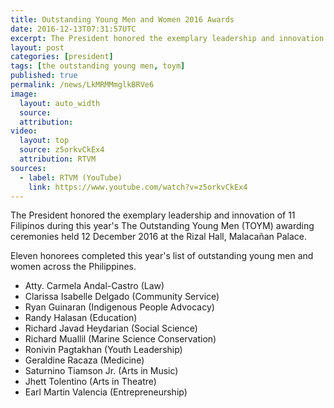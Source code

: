 ```yaml
---
title: Outstanding Young Men and Women 2016 Awards
date: 2016-12-13T07:31:57UTC
excerpt: The President honored the exemplary leadership and innovation of 11 Filipinos during this year's The Outstanding Young Men (TOYM) awarding ceremonies held 12 December 2016 at the Rizal Hall, Malacañan Palace.
layout: post
categories: [president]
tags: [the outstanding young men, toym]
published: true
permalink: /news/LkMRMMmglkBRVe6
image:
  layout: auto_width
  source: 
  attribution: 
video:
  layout: top
  source: z5orkvCkEx4
  attribution: RTVM
sources:
  - label: RTVM (YouTube)
    link: https://www.youtube.com/watch?v=z5orkvCkEx4
---
```


The President honored the exemplary leadership and innovation of 11 Filipinos during this year's The Outstanding Young Men (TOYM) awarding ceremonies held 12 December 2016 at the Rizal Hall, Malacañan Palace.

Eleven honorees completed this year's list of outstanding young men and women across the Philippines.

* Atty. Carmela Andal-Castro (Law)
* Clarissa Isabelle Delgado (Community Service)
* Ryan Guinaran (Indigenous People Advocacy)
* Randy Halasan (Education)
* Richard Javad Heydarian (Social Science)
* Richard Muallil (Marine Science Conservation)
* Ronivin Pagtakhan (Youth Leadership)
* Geraldine Racaza (Medicine)
* Saturnino Tiamson Jr. (Arts in Music)
* Jhett Tolentino (Arts in Theatre)
* Earl Martin Valencia (Entrepreneurship)
